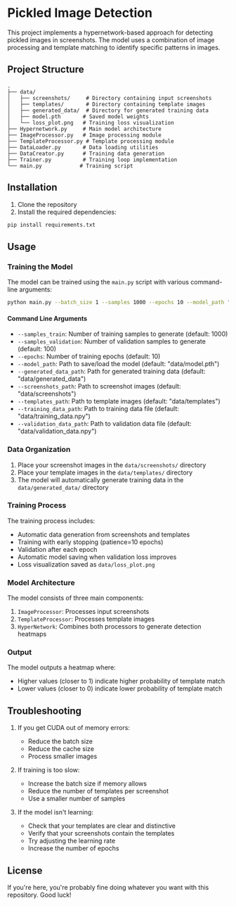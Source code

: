 # Pickled Image Detection

This project implements a hypernetwork-based approach for detecting pickled images in screenshots. The model uses a combination of image processing and template matching to identify specific patterns in images.

## Project Structure

```
.
├── data/
│   ├── screenshots/     # Directory containing input screenshots
│   ├── templates/       # Directory containing template images
│   ├── generated_data/  # Directory for generated training data
│   ├── model.pth       # Saved model weights
│   └── loss_plot.png   # Training loss visualization
├── Hypernetwork.py     # Main model architecture
├── ImageProcessor.py   # Image processing module
├── TemplateProcessor.py # Template processing module
├── DataLoader.py       # Data loading utilities
├── DataCreator.py      # Training data generation
├── Trainer.py          # Training loop implementation
└── main.py            # Training script
```

## Installation

1. Clone the repository
2. Install the required dependencies:
```bash
pip install requirements.txt
```

## Usage

### Training the Model

The model can be trained using the `main.py` script with various command-line arguments:

```bash
python main.py --batch_size 1 --samples 1000 --epochs 10 --model_path "data/model.pth"
```

#### Command Line Arguments

- `--samples_train`: Number of training samples to generate (default: 1000)
- `--samples_validation`: Number of validation samples to generate (default: 100)
- `--epochs`: Number of training epochs (default: 10)
- `--model_path`: Path to save/load the model (default: "data/model.pth")
- `--generated_data_path`: Path for generated training data (default: "data/generated_data")
- `--screenshots_path`: Path to screenshot images (default: "data/screenshots")
- `--templates_path`: Path to template images (default: "data/templates")
- `--training_data_path`: Path to training data file (default: "data/training_data.npy")
- `--validation_data_path`: Path to validation data file (default: "data/validation_data.npy")

### Data Organization

1. Place your screenshot images in the `data/screenshots/` directory
2. Place your template images in the `data/templates/` directory
3. The model will automatically generate training data in the `data/generated_data/` directory

### Training Process

The training process includes:
- Automatic data generation from screenshots and templates
- Training with early stopping (patience=10 epochs)
- Validation after each epoch
- Automatic model saving when validation loss improves
- Loss visualization saved as `data/loss_plot.png`

### Model Architecture

The model consists of three main components:
1. `ImageProcessor`: Processes input screenshots
2. `TemplateProcessor`: Processes template images
3. `HyperNetwork`: Combines both processors to generate detection heatmaps

### Output

The model outputs a heatmap where:
- Higher values (closer to 1) indicate higher probability of template match
- Lower values (closer to 0) indicate lower probability of template match


## Troubleshooting

1. If you get CUDA out of memory errors:
   - Reduce the batch size
   - Reduce the cache size
   - Process smaller images

2. If training is too slow:
   - Increase the batch size if memory allows
   - Reduce the number of templates per screenshot
   - Use a smaller number of samples

3. If the model isn't learning:
   - Check that your templates are clear and distinctive
   - Verify that your screenshots contain the templates
   - Try adjusting the learning rate
   - Increase the number of epochs

## License

If you're here, you're probably fine doing whatever you want with this repository. Good luck!